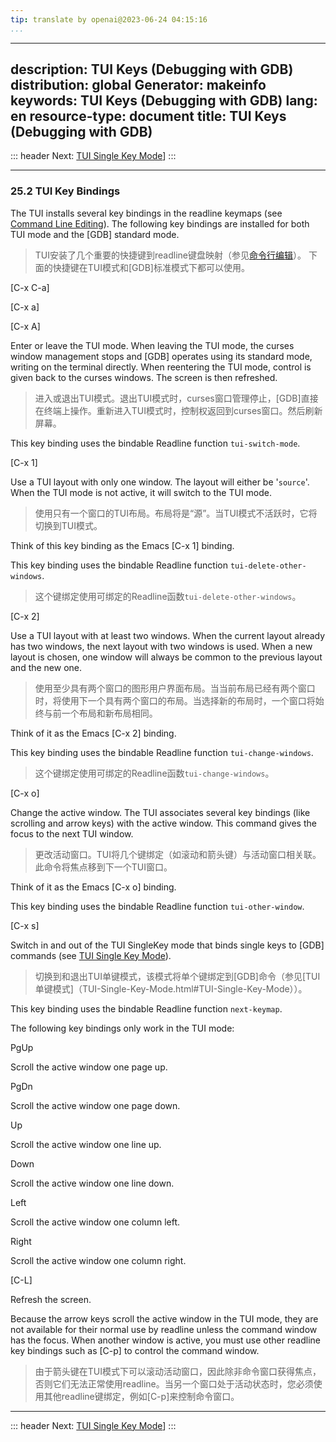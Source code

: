 ```yaml
---
tip: translate by openai@2023-06-24 04:15:16
...
```

---
description: TUI Keys (Debugging with GDB)
distribution: global
Generator: makeinfo
keywords: TUI Keys (Debugging with GDB)
lang: en
resource-type: document
title: TUI Keys (Debugging with GDB)
---
::: header
Next: [TUI Single Key Mode](TUI-Single-Key-Mode.html#TUI-Single-Key-Mode)]
:::

---

### 25.2 TUI Key Bindings


The TUI installs several key bindings in the readline keymaps (see [Command Line Editing](Command-Line-Editing.html#Command-Line-Editing)). The following key bindings are installed for both TUI mode and the [GDB] standard mode.

> TUI安装了几个重要的快捷键到readline键盘映射（参见[命令行编辑](Command-Line-Editing.html#Command-Line-Editing)）。 下面的快捷键在TUI模式和[GDB]标准模式下都可以使用。

[C-x C-a]

[C-x a]

[C-x A]


Enter or leave the TUI mode. When leaving the TUI mode, the curses window management stops and [GDB] operates using its standard mode, writing on the terminal directly. When reentering the TUI mode, control is given back to the curses windows. The screen is then refreshed.

> 进入或退出TUI模式。退出TUI模式时，curses窗口管理停止，[GDB]直接在终端上操作。重新进入TUI模式时，控制权返回到curses窗口。然后刷新屏幕。

This key binding uses the bindable Readline function `tui-switch-mode`.

[C-x 1]


Use a TUI layout with only one window. The layout will either be '`source`'. When the TUI mode is not active, it will switch to the TUI mode.

> 使用只有一个窗口的TUI布局。布局将是“源”。当TUI模式不活跃时，它将切换到TUI模式。

Think of this key binding as the Emacs [C-x 1] binding.


This key binding uses the bindable Readline function `tui-delete-other-windows`.

> 这个键绑定使用可绑定的Readline函数`tui-delete-other-windows`。

[C-x 2]


Use a TUI layout with at least two windows. When the current layout already has two windows, the next layout with two windows is used. When a new layout is chosen, one window will always be common to the previous layout and the new one.

> 使用至少具有两个窗口的图形用户界面布局。当当前布局已经有两个窗口时，将使用下一个具有两个窗口的布局。当选择新的布局时，一个窗口将始终与前一个布局和新布局相同。

Think of it as the Emacs [C-x 2] binding.


This key binding uses the bindable Readline function `tui-change-windows`.

> 这个键绑定使用可绑定的Readline函数`tui-change-windows`。

[C-x o]


Change the active window. The TUI associates several key bindings (like scrolling and arrow keys) with the active window. This command gives the focus to the next TUI window.

> 更改活动窗口。TUI将几个键绑定（如滚动和箭头键）与活动窗口相关联。此命令将焦点移到下一个TUI窗口。

Think of it as the Emacs [C-x o] binding.

This key binding uses the bindable Readline function `tui-other-window`.

[C-x s]


Switch in and out of the TUI SingleKey mode that binds single keys to [GDB] commands (see [TUI Single Key Mode](TUI-Single-Key-Mode.html#TUI-Single-Key-Mode)).

> 切换到和退出TUI单键模式，该模式将单个键绑定到[GDB]命令（参见[TUI单键模式]（TUI-Single-Key-Mode.html#TUI-Single-Key-Mode））。

This key binding uses the bindable Readline function `next-keymap`.

The following key bindings only work in the TUI mode:

PgUp

Scroll the active window one page up.

PgDn

Scroll the active window one page down.

Up

Scroll the active window one line up.

Down

Scroll the active window one line down.

Left

Scroll the active window one column left.

Right

Scroll the active window one column right.

[C-L]

Refresh the screen.


Because the arrow keys scroll the active window in the TUI mode, they are not available for their normal use by readline unless the command window has the focus. When another window is active, you must use other readline key bindings such as [C-p] to control the command window.

> 由于箭头键在TUI模式下可以滚动活动窗口，因此除非命令窗口获得焦点，否则它们无法正常使用readline。当另一个窗口处于活动状态时，您必须使用其他readline键绑定，例如[C-p]来控制命令窗口。

---

::: header
Next: [TUI Single Key Mode](TUI-Single-Key-Mode.html#TUI-Single-Key-Mode)]
:::
